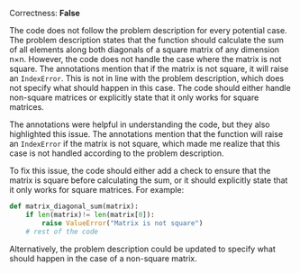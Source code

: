 Correctness: **False**

The code does not follow the problem description for every potential case. The problem description states that the function should calculate the sum of all elements along both diagonals of a square matrix of any dimension n×n. However, the code does not handle the case where the matrix is not square. The annotations mention that if the matrix is not square, it will raise an `IndexError`. This is not in line with the problem description, which does not specify what should happen in this case. The code should either handle non-square matrices or explicitly state that it only works for square matrices.

The annotations were helpful in understanding the code, but they also highlighted this issue. The annotations mention that the function will raise an `IndexError` if the matrix is not square, which made me realize that this case is not handled according to the problem description.

To fix this issue, the code should either add a check to ensure that the matrix is square before calculating the sum, or it should explicitly state that it only works for square matrices. For example:

```python
def matrix_diagonal_sum(matrix):
    if len(matrix)!= len(matrix[0]):
        raise ValueError("Matrix is not square")
    # rest of the code
```

Alternatively, the problem description could be updated to specify what should happen in the case of a non-square matrix.